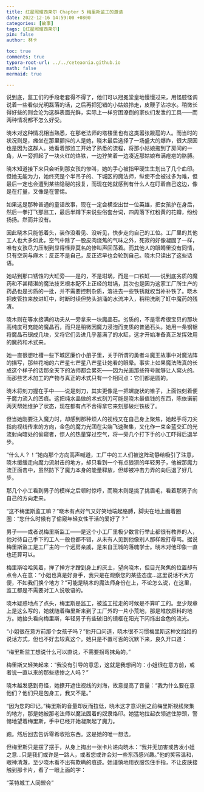 ```yaml
---
title: 红星照耀西莱尔 Chapter 5 梅里斯监工的邀请
date: 2022-12-16 14:59:00 +0800
categories: [故事]
tags: [红星照耀西莱尔]
pin: false
author: 林卡

toc: true
comments: true
typora-root-url: ../../ceteaonia.github.io
math: false
mermaid: true

---
```

说到底，监工们的手段老套得不得了，他们可以冠冕堂皇地慢慢过来，用怪腔怪调说着一些看似光明磊落的话，之后再把犯错的小姑娘拎走，皮鞭子沾凉水。稍微长得好些的则会沦为这群表面光鲜，实际上一样穷困潦倒的家伙们发泄的工具——而两种情况都不怎么好受。

晓木对这种情况相当熟悉，在那老法师的塔楼里也有这类嚣张跋扈的人。而当时的状况则是，瘫坐在那里颤抖的人是她，晓木最后选择了一场盛大的爆炸，很大原因也是因为这群人。她看着那监工开始了熟悉的流程，将那小姑娘拖到了房间的一角，从一旁抓起了一块火红的烙铁，一边狞笑着一边凑近那姑娘布满疮疤的胳膊。

晓木知道接下来只会听到那女孩的惨叫，她的手心被指甲硬生生划出了几个血印。但她无能为力，她终究是个半吊子的、下城区的魔法师，纵使不会被过多为难，但最后一定也会遭到某些隐秘的报复，而现在她就感到有什么人在盯着自己这边，像是在打量，又像是在警惕。

如果这是那种普通的童话故事，现在一定会横空出世一位英雄，把女孩护在身后，然后一拳打飞那监工，最后半蹲下来说些俗套台词，四周落下红粉黄的花瓣，纷纷扬扬。然而并没有。

因此晓木只能低着头，装作没看见、没听见，快步走向自己的工位。工厂里的其他工人也大多如此，空气中除了一股皮肉烧焦的气味之外，死寂的好像凝固了一样，唯有女孩尽力压制到显得怪异莫名的惨叫声回荡着。而其他人的眼睛里没有同情，只有空洞与麻木：反正不是自己，反正迟早也会轮到自己。晓木只读出了这些话语。

她站到那口锈蚀的大缸旁——是的，不是坩埚，而是一口铁缸——说到底劣质的魔药和不甚精湛的魔法技艺根本配不上正经的坩埚，其次也是因为这家工厂所生产的药品也是劣质的一批，并不需要控制杂质，溶进去一些铁锈就权当补补铁了。晓木把皮管拉来放进缸中，时断时续但势头汹涌的水流冲入，稍稍洗刷了缸中魔药的残渣。

晓木则在等水接满的功夫从一旁拿来一块魔晶石。劣质的，不是零希很宝贝的那块高纯度可充能的魔晶石，而只是稍微因魔力浸泡而变质的普通石头。她用一条钢锯将魔晶石锯成几块，又将它们丢进几乎蓄满了的水缸，这才开始准备真正发挥效用的魔药和术式来。

她一直很想吐槽一些下城区廉价小册子里，关于所谓的勇者斗魔王故事中对魔法阵的描写，那些花哨的六芒星七芒星八芒星让她看的眼晕。事实上如果魔法阵真的长成这个样子的话那全天下的法师都会累死——因为光画那些符号就够让人窝火的。而那些艺术加工的产物与真正的术式只有一个相同点：它们都是圆的。

晓木将刻刀握在手中——说是刻刀，其实更像是一把螺旋状的锥子，上面蚀刻着便于魔力流入的凹痕。这把纯水晶做的术式刻刀可能是晓木最值钱的东西，陈依诺前两天帮她维护了状态，现在都有点不舍得拿它来刻那破烂铁板了。

但当她刚要注入魔力时，却感到那种烦人的视线又在自己身上聚焦，她起手将刀尖指向视线传来的方向，金色的魔力光团在尖端飞速聚集，又化作一束金蓝交汇的光流射向暗处的偷窥者，惊人的热量穿过空气，将一旁几个打下手的小工吓得后退半步。

“什么人？！”她向那个方向高声喊道，工厂中的工人们被这阵动静给吸引了注意，晓木缓缓走向魔力流射击的地方，却只看到一个有点狼狈的年轻男子，他被那魔力流正面击中，虽然防下了魔力本身的能量释放，但却被冲击力弄的向后退了好几步。

那几个小工看到男子的模样之后顿时惊呼，而晓木则是挑了挑眉毛，看着那男子向自己的方向走来。

“这不梅里斯监工嘛？”晓木有点好气又好笑地端起胳膊，脚尖在地上画着圈圈：“您什么时候有了偷窥年轻女性干活的爱好了？”

男子——或者说梅里斯监工——是这个小工厂里极少数言行举止都很有教养的人，他对待自己手下的工人一般也都不错，从未有人见到他像别人那样殴打辱骂。据说梅里斯监工是工厂主的一个远房亲戚，是来自王城的落魄学士。晓木对他印象一直也还算可以。

梅里斯哈哈笑着，掸了掸方才蹭到身上的灰土，望向晓木，但目光聚焦的位置却有点令人在意：“小姐也真是好身手，我只是在观察您的某些态度…这里说话不大方便，不如我们换个地方？”可能是晓木的魔法师身份在上，不论怎么说，在这里，监工都是不需要对工人说敬语的。

晓木疑惑地点了点头，梅里斯是监工，被监工拉走的时候是不算旷工的。至少规章上是这么写的，她就随着梅里斯来到了工厂外的一片小荒地，那是堆放原料的地方。她抬头看向梅里斯，年轻男子有些破旧的镜框在阳光下闪烁出金色的流光。

“小姐很在意方前那个女孩子吗？”他开口问道，晓木很不习惯梅里斯这种文绉绉的说话方式，但也不好去较真这个。她只是不置可否的沉默下来，良久开口道：

“梅里斯监工想说什么可以直说，不需要拐弯抹角的。”

梅里斯又轻笑起来：“我没有引导的意思，这就是我想问的：小姐很在意方前，或者说一直以来的那些悲惨之人吗？”

晓木越发感到奇怪，她撩开遮住视线的刘海，故意提高了音量：“我为什么要在意他们？他们只是包身工，我又不是。”

“因为您的印记。”梅里斯的音量却反而拉低，晓木这才意识到之前梅里斯视线聚集的地方，那是她被那老法师以魔法固着的奴隶烙印。她猛地拉起衣领遮住脖颈，警惕地望着梅里斯，手中已经开始凝聚起了魔力。

跑。然后回去告诉零希收拾东西。这是她的唯一想法。

但梅里斯只是摆了摆手，从身上掏出一张卡片递向晓木：“我并无加害或告发小姐之意…只是我们或许是一路人，或者您或许会对一些东西感兴趣。”他的笑容温和，眼神清澈，至少晓木看不出有欺瞒的痕迹。她谨慎地用衣服包住手指，不让皮肤接触到那卡片，看了一眼上面的字：

“莱特城工人同盟会”